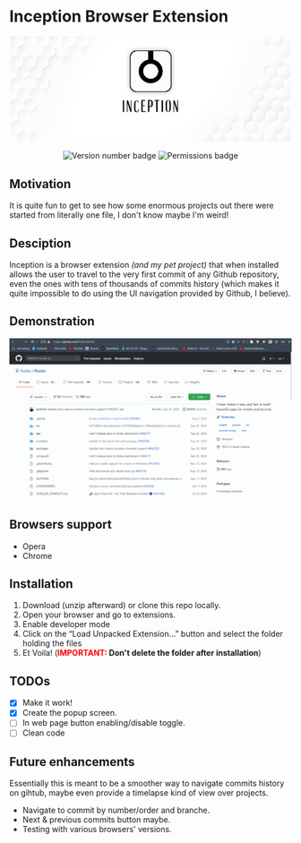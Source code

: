 # Inception Browser Extension
<p align="center"><img src="images/cover.jpg" width="500px"> </p>

<p align="center">
<img alt="Version number badge" src="https://img.shields.io/github/manifest-json/v/noisy96/inception-extension" />
<img alt="Permissions badge" src="https://img.shields.io/github/manifest-json/permissions/noisy96/inception-extension" />
</p>

## Motivation
It is quite fun to get to see how some enormous projects out there were started from literally one file, I don't know maybe I'm weird!

## Desciption
Inception is a browser extension _(and my pet project)_ that when installed allows the user to travel to the very first commit of any Github repository, even the ones with tens of thousands of commits history (which makes it quite impossible to do using the UI navigation provided by Github, I believe).

## Demonstration
![Gif image walkthrough demo](images/demo.gif)

## Browsers support
* Opera
* Chrome

## Installation
1. Download (unzip afterward) or clone this repo locally.
2. Open your browser and go to extensions.
3. Enable developer mode
4. Click on the “Load Unpacked Extension…” button and select the folder holding the files
5. Et Voila! (<b><span style="color: red">IMPORTANT:</span> Don't delete the folder after installation</b>)

## TODOs
- [x] Make it work!
- [x] Create the popup screen.
- [ ] In web page button enabling/disable toggle.
- [ ] Clean code

## Future enhancements
Essentially this is meant to be a smoother way to navigate commits history on gihtub, maybe even provide a timelapse kind of view over projects.

* Navigate to commit by number/order and branche.
* Next & previous commits button maybe.
* Testing with various browsers' versions.
